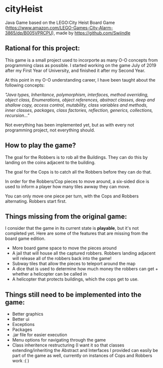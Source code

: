 # cityHeist
Java Game based on the LEGO:City Heist Board Game (https://www.amazon.com/LEGO-Games-City-Alarm-3865/dp/B005VPRCPU), made by https://github.com/Swiindle

## Rational for this project:
This game is a small project used to incorporte as many O-O concepts from programming class as possible. I started working on the game July of 2019 after my First Year of University, and finished it after my Second Year.

At this point in my O-O understanding career, I have been taught about the following concepts: 

*"Java types, Inheritance, polymorphism, interfaces, method overriding, object class, Enumerations, object references, abstract classes, deep and shallow copy, access control, mutability, class variables and methods, inner classes, packages, class factories, reflection, generics, collections, recursion..."*

Not everything has been implemented yet, but as with every not programming project, not everything should.

## How to play the game?

The goal for the Robbers is to rob all the Buildings. They can do this by landing on the coins adjacent to the building.

The goal for the Cops is to catch all the Robbers before they can do that.

In order for the Robbers/Cop pieces to move around, a six-sided dice is used to inform a player how many tiles awway they can move.

You can only move one piece per turn, with the Cops and Robbers alternating. Robbers start first.

## Things missing from the original game:

I consider that the game in its current state is **playable**, but it's not completed yet. Here are some of the features that are missing from the board game edition.

- More board game space to move the pieces around
- A jail that will house all the captured robbers. Robbers landing adjacent will release all of the robbers back into the game!
- Subway tiles that allow the pieces to teleport around the map
- A dice that is used to determine how much money the robbers can get + whether a helicopter can be called in
- A helicopter that protects buildings, which the cops get to use.

## Things still need to be implemented into the game:

- Better graphics
- Better ui
- Exceptions
- Packages
- .jar file for easier execution
- Menu options for navigating through the game
- Class inheritence restructuring (I want it so that classes extending/inheriting the Abstract and Interfaces I provided can easily be part of the game as well, currently on instances of Cops and Robbers work :( )
